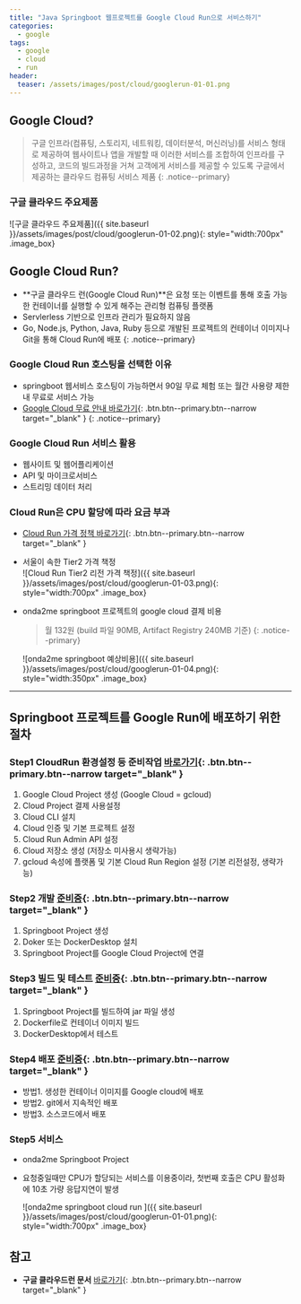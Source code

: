 ```yaml
---
title: "Java Springboot 웹프로젝트를 Google Cloud Run으로 서비스하기"
categories: 
  - google
tags:
  - google
  - cloud
  - run
header:
  teaser: /assets/images/post/cloud/googlerun-01-01.png
---
```



## Google Cloud?
> 구글 인프라(컴퓨팅, 스토리지, 네트워킹, 데이터분석, 머신러닝)를 서비스 형태로 제공하여 웹사이트나 앱을 개발할 때 이러한 서비스를 조합하여 인프라를 구성하고, 코드의 빌드과정을 거쳐 고객에게 서비스를 제공할 수 있도록 구글에서 제공하는 클라우드 컴퓨팅 서비스 제품
{: .notice--primary}

### 구글 클라우드 주요제품

![구글 클라우드 주요제품]({{ site.baseurl }}/assets/images/post/cloud/googlerun-01-02.png){: style="width:700px" .image_box}


## Google Cloud Run? 

+ **구글 클라우드 런(Google Cloud Run)**은 요청 또는 이벤트를 통해 호출 가능한 컨테이너를 실행할 수 있게 해주는 관리형 컴퓨팅 플랫폼
+ Servlerless 기반으로 인프라 관리가 필요하지 않음
+ Go, Node.js, Python, Java, Ruby 등으로 개발된 프로젝트의 컨테이너 이미지나 Git을 통해 Cloud Run에 배포
{: .notice--primary}

### Google Cloud Run 호스팅을 선택한 이유
+ springboot 웹서비스 호스팅이 가능하면서 90일 무료 체험 또는 월간 사용량 제한 내 무료로 서비스 가능
+ [Google Cloud 무료 안내 바로가기](https://cloud.google.com/free/docs/free-cloud-features){: .btn.btn--primary.btn--narrow target="_blank" }
{: .notice--primary}


### Google Cloud Run 서비스 활용
+ 웹사이트 및 웹어플리케이션
+ API 및 마이크로서비스
+ 스트리밍 데이터 처리


### Cloud Run은 CPU 할당에 따라 요금 부과
+ [Cloud Run 가격 정책 바로가기](https://cloud.google.com/run/pricing?authuser=0&hl=ko){: .btn.btn--primary.btn--narrow target="_blank" }
+ 서울이 속한 Tier2 가격 책정    
  ![Cloud Run Tier2 리전 가격 책정]({{ site.baseurl }}/assets/images/post/cloud/googlerun-01-03.png){: style="width:700px" .image_box}    

+ onda2me springboot 프로젝트의 google cloud 결제 비용
  > 월 132원 (build 파일 90MB, Artifact Registry 240MB 기준)
  {: .notice--primary}   

  ![onda2me springboot 예상비용]({{ site.baseurl }}/assets/images/post/cloud/googlerun-01-04.png){: style="width:350px" .image_box}

---

## Springboot 프로젝트를 Google Run에 배포하기 위한 절차

### Step1 CloudRun 환경설정 등 준비작업 [바로가기](/google/google-run-10/){: .btn.btn--primary.btn--narrow target="_blank" }
  1. Google Cloud Project 생성 (Google Cloud = gcloud)
  2. Cloud Project 결제 사용설정
  3. Cloud CLI 설치
  4. Cloud 인증 및 기본 프로젝트 설정
  5. Cloud Run Admin API 설정
  6. Cloud 저장소 생성 (저장소 미사용시 생략가능)
  7. gcloud 속성에 플랫폼 및 기본 Cloud Run Region 설정 (기본 리전설정, 생략가능)
  
### Step2  개발 [준비중](/google/google-run-20/){: .btn.btn--primary.btn--narrow target="_blank" }
  1. Springboot Project 생성
  2. Doker 또는 DockerDesktop 설치 
  3. Springboot Project를 Google Cloud Project에 연결
  
### Step3 빌드 및 테스트 [준비중](/google/google-run-30/){: .btn.btn--primary.btn--narrow target="_blank" } 
  1.  Springboot Project를  빌드하여 jar 파일 생성
  2. Dockerfile로 컨테이너 이미지 빌드
  3. DockerDesktop에서 테스트

### Step4 배포 [준비중](/google/google-run-40/){: .btn.btn--primary.btn--narrow target="_blank" }
  + 방법1.  생성한 컨테이너 이미지를 Google cloud에 배포
  + 방법2.  git에서 지속적인 배포
  + 방법3.  소스코드에서 배포

### Step5 서비스
  + onda2me Springboot Project    
  + 요청중일때만 CPU가 할당되는 서비스를 이용중이라, 첫번째 호출은 CPU 활성화에 10초 가량 응답지연이 발생

    ![onda2me springboot cloud run ]({{ site.baseurl }}/assets/images/post/cloud/googlerun-01-01.png){: style="width:700px" .image_box} 
        
            

## 참고
+ **구글 클라우드런 문서**  [바로가기](https://cloud.google.com/run/docs?hl=ko){: .btn.btn--primary.btn--narrow target="_blank" }
